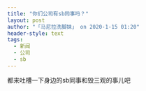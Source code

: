 ```yaml
---
title: "你们公司有sb同事吗？"
layout: post
author: "「马尼拉洗脚妹」 on 2020-1-15 01:20"
header-style: text
tags:
  - 新闻
  - 公司
  - sb
---
```


<head></head>
<body>
  都来吐槽一下身边的sb同事和毁三观的事儿吧
</body>


